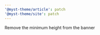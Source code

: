 ```yaml
---
'@myst-theme/article': patch
'@myst-theme/site': patch
---
```


Remove the minimum height from the banner
